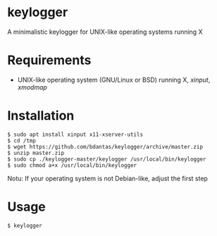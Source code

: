 # keylogger
A minimalistic keylogger for UNIX-like operating systems running X

# Requirements
- UNIX-like operating system (GNU/Linux or BSD) running X, *xinput*, *xmodmap*

# Installation
```
$ sudo apt install xinput x11-xserver-utils
$ cd /tmp
$ wget https://github.com/bdantas/keylogger/archive/master.zip
$ unzip master.zip
$ sudo cp ./keylogger-master/keylogger /usr/local/bin/keylogger
$ sudo chmod a+x /usr/local/bin/keylogger
```
Notu: If your operating system is not Debian-like, adjust the first step

# Usage
`$ keylogger`
